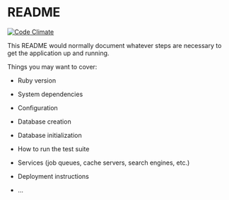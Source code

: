 # README
[![Code Climate](https://codeclimate.com/github/codeclimate/codeclimate/badges/gpa.svg)](https://codeclimate.com/github/codeclimate/codeclimate)


This README would normally document whatever steps are necessary to get the
application up and running.

Things you may want to cover:

* Ruby version

* System dependencies

* Configuration

* Database creation

* Database initialization

* How to run the test suite

* Services (job queues, cache servers, search engines, etc.)

* Deployment instructions

* ...
